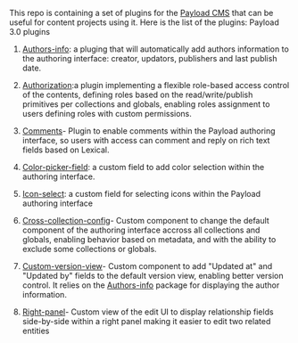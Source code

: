 This repo is containing a set of plugins for the [Payload CMS](https://payloadcms.com/) that can be useful for content projects using it.
Here is the list of the plugins:
Payload 3.0 plugins

1. [Authors-info](packages/authors-info/): a pluging that will automatically add authors information to the authoring interface: creator, updators, publishers and last publish date.

2. [Authorization](packages/authorization/):a plugin implementing a flexible role-based access control of the contents, defining roles based on the read/write/publish primitives per collections and globals, enabling roles assignment to users defining roles with custom permissions.

21. [Comments](packages/comments/)- Plugin to enable comments within the Payload authoring interface, so users with access can comment and reply on rich text fields based on Lexical.

3. [Color-picker-field](packages/color-picker/): a custom field to add color selection within the authoring interface.

4. [Icon-select](packages/icon-select/): a custom field for selecting icons within the Payload authoring interface

5. [Cross-collection-config](packages/CrossCollection/)- Custom component to change the default component of the authoring interface accross all collections and globals, enabling behavior based on metadata, and with the ability to exclude some collections or globals.

6. [Custom-version-view](packages/CustomVersionView/)- Custom component to add "Updated at" and "Updated by" fields to the default version view, enabling better version control. It relies on the [Authors-info](packages/authors-info/) package for displaying the author information.
   
8. [Right-panel](packages/RightPanel/)- Custom view of the edit UI to display relationship fields side-by-side within a right panel making it easier to edit two related entities
